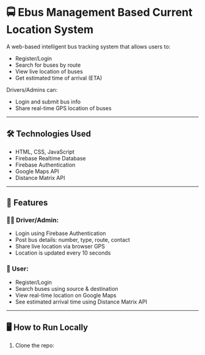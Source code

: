 # 🚍 Ebus Management Based Current Location System

A web-based intelligent bus tracking system that allows users to:
- Register/Login
- Search for buses by route
- View live location of buses
- Get estimated time of arrival (ETA)

Drivers/Admins can:
- Login and submit bus info
- Share real-time GPS location of buses

---

## 🛠 Technologies Used

- HTML, CSS, JavaScript
- Firebase Realtime Database
- Firebase Authentication
- Google Maps API
- Distance Matrix API

---

## 🔑 Features

### 👨‍✈️ Driver/Admin:
- Login using Firebase Authentication
- Post bus details: number, type, route, contact
- Share live location via browser GPS
- Location is updated every 10 seconds

### 👤 User:
- Register/Login
- Search buses using source & destination
- View real-time location on Google Maps
- See estimated arrival time using Distance Matrix API

---

## 🖥️ How to Run Locally

1. Clone the repo:
